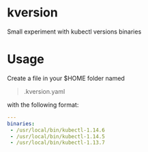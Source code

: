 # kversion
Small experiment with kubectl versions binaries

# Usage
Create a file in your $HOME folder named
> .kversion.yaml

with the following format:
```yaml
---
binaries:
 - /usr/local/bin/kubectl-1.14.6
 - /usr/local/bin/kubectl-1.14.5
 - /usr/local/bin/kubectl-1.13.7
```

